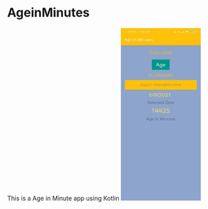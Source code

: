 # AgeinMinutes
This is a Age in Minute app using Kotlin 
<img src="https://github.com/Virendra-khorwal/AgeinMinutes/blob/master/1.jpeg" height=400px >
